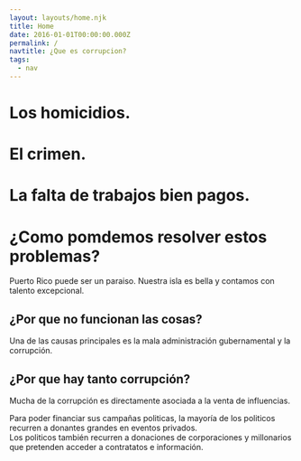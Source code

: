 ```yaml
---
layout: layouts/home.njk
title: Home
date: 2016-01-01T00:00:00.000Z
permalink: /
navtitle: ¿Que es corrupcion?
tags:
  - nav
---
```

# Los homicidios. 

# El crimen.

# La falta de trabajos bien pagos. 

# ¿Como pomdemos resolver estos problemas?

Puerto Rico puede ser un paraiso. Nuestra isla es bella y contamos con talento excepcional. 

## ¿Por que no funcionan las cosas?

Una de las causas principales es la mala administración gubernamental y la corrupción.

## ¿Por que hay tanto corrupción?

Mucha de la corrupción es directamente asociada a la venta de influencias. 

Para poder financiar sus campañas politicas, la mayoría de los politicos recurren a donantes grandes en eventos privados.  
Los politicos también recurren a donaciones de corporaciones y millonarios que pretenden acceder a contratatos e información. 





